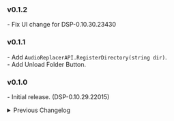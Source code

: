 ### v0.1.2
\- Fix UI change for DSP-0.10.30.23430  

### v0.1.1
\- Add `AudioReplacerAPI.RegisterDirectory(string dir)`.  
\- Add Unload Folder Button.  

### v0.1.0
\- Initial release. (DSP-0.10.29.22015)  

<details>
<summary>Previous Changelog</summary>
</details>